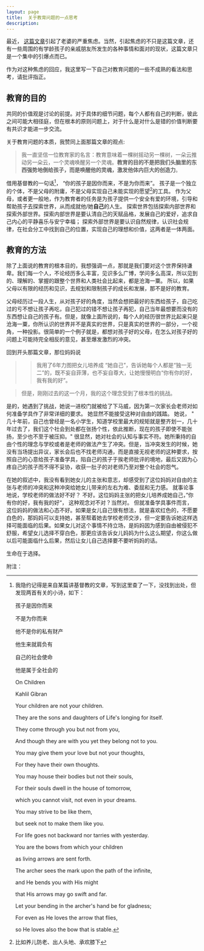 ```yaml
---
layout: page
title:  关于教育问题的一点思考
description: 
---
```



最近， [这篇文章](https://mp.weixin.qq.com/s?__biz=MzA4NzM1Nzg3MA==&mid=2657302219&idx=1&sn=a526998cdc2fa5b011a0a836d11bf2ab&scene=1&srcid=0602UbzhtRRfCUpzqI2IFYB1&key=f5c31ae61525f82e288ad2679fb9b67b31270399ef4df4900759c452cb888093e58d3484ca53e5248edbfee662af99cd&ascene=0&uin=NTQ0ODg2MzAw&devicetype=iMac+MacBookAir6%2C2+OSX+OSX+10.11.5+build(15F34)&version=11020201&pass_ticket=HxQsjZL1P8r4VpJXZj0UteoeNV2kTCZwgYNl2cWn%2FruKmgRoygEJUUauQTjFVDtM)引起了老婆的严重焦虑。当然，引起焦虑的不只是这篇文章，还有一些周围的有学龄孩子的亲戚朋友所发生的各种事情和面对的现状，这篇文章只是一个集中的引爆点而已。

作为对这种焦虑的回应，我这里写一下自己对教育问题的一些不成熟的看法和思考，请批评指正。

## 教育的目的

共同的价值观是讨论的前提。对于具体的细节问题，每个人都有自己的判断，彼此之间可能大相径庭，但在根本的原则问题上，对于什么是对什么是错的价值判断要有共识才能进一步交流。

关于教育问题的本质，我赞同上面那篇文章的观点:

> 我一直坚信一位教育家的名言：教育意味着一棵树摇动另一棵树，一朵云推动另一朵云，一个灵魂唤醒另一个灵魂。**教育的目的不是把我们头脑里的东西强势地倒给孩子，而是唤醒他的灵魂，激发他体内巨大的创造力**。

借用基督教的一句话[^1]， “你的孩子是因你而来，不是为你而来”。 孩子是一个独立的个体，不是父母的附庸，不是父母实现自己未能实现的愿望[^2]的工具。
作为父母，或者更一般地，作为教育者的任务是为孩子提供一个安全有爱的环境，引导和帮助孩子去探索世界，从而成就他/她**自己**的人生。
探索世界包括探索内部世界和探索外部世界。探索内部世界是要认清自己的天赋品格，发展自己的爱好，追求自己内心的平静喜乐与安宁幸福；
探索外部世界是要认识自然规律，认识社会规律，在社会分工中找到自己的位置，实现自己的理想和价值，这两者是一体两面。


## 教育的方法

除了上面说的教育的根本目的，我想强调一点，那就是我们要对这个世界保持谦卑。我们每一个人，不论经历多么丰富，见识多么广博，学问多么高深，所以见到的、理解的、掌握的跟整个世界和人类社会比起来，都是沧海一粟。 所以，如果父母以有限的经历和见识，去规划和限制孩子的成长和发展，那不是好的教育。

父母经历过一段人生，从对孩子好的角度，当然会想把最好的东西给孩子，自己吃过的亏不想让孩子再吃，自己犯过的错不想让孩子再犯，自己当年最想要而没有的东西想让自己的孩子有。但是，就像上面所说的，每个人的经历很世界比起来只是沧海一粟，你所认识的世界并不是真实的世界，只是真实的世界的一部分，一个视角，一种投影。很简单的一个例子就是，都想对孩子好的父母，在怎么对孩子好的问题上可能持完全相反的意见，甚至爆发激烈的冲突。

回到开头那篇文章，那位妈妈说

> > 我用了6年力图把女儿培养成 “她自己”，告诉她每个人都是“独一无二”的，既不妄自菲薄，也不妄自尊大，让她慢慢明白“你有你的好，我有我的好”。

> 但是，刚刚过去的这一个月，我的这个理念受到了根本性的挑战。

是的，她遇到了挑战，她说一进校门就被给了下马威，因为第一次家长会老师对如何准备学具作了非常详细的要求。 她显然不能接受这种对自由的践踏。
她说， " 几十年前，自己也曾经是一名小学生，知道学校里最大的规矩就是整齐划一，几十年过去了，我们这个社会到处都在张扬个性，依此推断，现在的孩子即使不能张扬，至少也不至于被压抑。" 很显然，她对社会的认知与事实不符。她所秉持的自由个性的理念与学校或者是老师的做法产生了冲突。但是，当冲突发生的时候，她没有当场提出异议，家长会后也不找老师沟通，而是直接无视老师的这种要求，按照自己的心意给孩子准备学具，陷自己的孩子于挨老师批评的境地，最后又因为心疼自己的孩子而不得不妥协，收获一肚子的对老师乃至对整个社会的怨气。

在她的叙述中，我没有看到她女儿的主张和意志，却感受到了这位妈妈对自由的主张与老师的冲突和这种冲突给她女儿带来的左右为难、委屈和无力感。
就事论事地说，学校老师的做法好不好？ 不好。这位妈妈主张的把女儿培养成她自己，”你有你的好，我有我的好“， 这种观念对不对？当然对。
但就准备学具事件而言，这位妈妈的做法和心态不好。如果是女儿自己很有想法，就是喜欢红色的，不愿要白色的，那妈妈可以支持她，甚至帮着她去学校老师交涉，但一定要告诉她这样选择可能面临的后果。如果女儿对这个事情不持立场，是妈妈因为感到自由被侵犯不舒服，希望女儿选择不穿白色，那更应该告诉女儿妈妈为什么这么期望，你这么做以后可能面临什么后果，然后让女儿自己选择要不要听妈妈的话。


生命在于选择。




附注：

[^1]: 我隐约记得是来自某篇讲基督教的文章，写到这里查了一下，没找到出处，但发现两首有关的小诗，如下：

	孩子是因你而来

	不是为你而来

	他不是你的私有财产

	他生来就肩负有

	自己的社会使命

	他是属于全社会的

	On Children

	 Kahlil Gibran

	Your children are not your children.

	They are the sons and daughters of Life's longing for itself.

	They come through you but not from you,

	And though they are with you yet they belong not to you.

	You may give them your love but not your thoughts,

	For they have their own thoughts.

	You may house their bodies but not their souls,

	For their souls dwell in the house of tomorrow,

	which you cannot visit, not even in your dreams.

	You may strive to be like them,

	but seek not to make them like you.

	For life goes not backward nor tarries with yesterday.

	You are the bows from which your children

	as living arrows are sent forth.

	The archer sees the mark upon the path of the infinite,

	and He bends you with His might

	that His arrows may go swift and far.

	Let your bending in the archer's hand be for gladness;

	For even as He loves the arrow that flies,

	so He loves also the bow that is stable.


[^2]: 比如养儿防老、出人头地、承欢膝下


